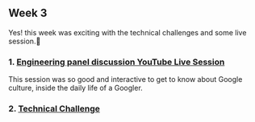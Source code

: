 ## Week 3 

Yes! this week was exciting with the technical challenges and some live session.👀

### 1. [Engineering panel discussion YouTube Live Session](https://www.youtube.com/watch?v=H0bzQkPJUdE)
This session was so good and interactive to get to know about Google culture, inside the daily life of a Googler.

### 2. [Technical Challenge](https://github.com/archanaserver/Google-Get-Ahead-APAC/tree/master/Week%203/Technical-Challenge)



